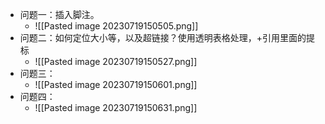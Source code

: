 - 问题一：插入脚注。
	- ![[Pasted image 20230719150505.png]]
- 问题二：如何定位大小等，以及超链接？使用透明表格处理，+引用里面的提标
	- ![[Pasted image 20230719150527.png]]
- 问题三：
	- ![[Pasted image 20230719150601.png]]
- 问题四：
	- ![[Pasted image 20230719150631.png]]